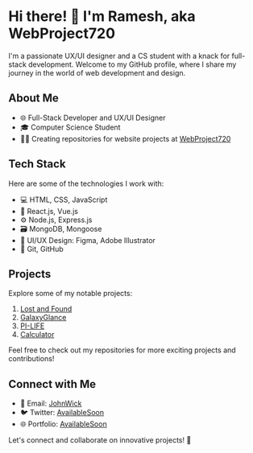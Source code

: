 # Hi there! 👋 I'm Ramesh, aka WebProject720

I'm a passionate UX/UI designer and a CS student with a knack for full-stack development. Welcome to my GitHub profile, where I share my journey in the world of web development and design.

## About Me

- 🌐 Full-Stack Developer and UX/UI Designer
- 🎓 Computer Science Student
- 👨‍💻 Creating repositories for website projects at [WebProject720](https://github.com/WebProject720)

## Tech Stack

Here are some of the technologies I work with:

- 💻 HTML, CSS, JavaScript
- 🚀 React.js, Vue.js
- ⚙️ Node.js, Express.js
- 🗃️ MongoDB, Mongoose
- 🎨 UI/UX Design: Figma, Adobe Illustrator
- 🔧 Git, GitHub

## Projects

Explore some of my notable projects:
1. [Lost and Found](https://github.com/WebProject720/Lost_Found)
2. [GalaxyGlance](https://github.com/WebProject720/GalaxyGlance) 
3. [PI-LIFE](https://github.com/WebProject720/PI-LIFE) 
4. [Calculator](https://github.com/WebProject720/Calculator) 

Feel free to check out my repositories for more exciting projects and contributions!

## Connect with Me

- 📧 Email: [JohnWick](mailto:johnwick720720@gmail.com)
- 🐦 Twitter: [AvailableSoon]()
- 🌐 Portfolio: [AvailableSoon]()

Let's connect and collaborate on innovative projects! 🚀
